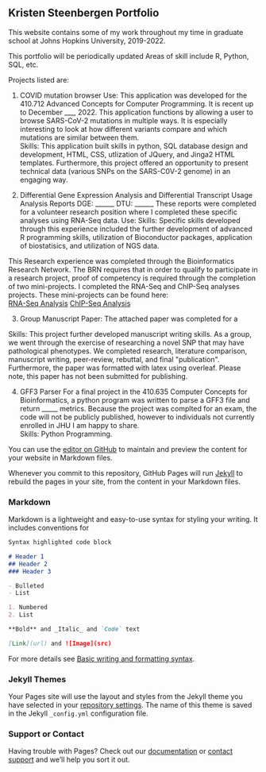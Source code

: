 ## Kristen Steenbergen Portfolio

This website contains some of my work throughout my time in graduate school at Johns Hopkins University, 2019-2022.

This portfolio will be periodically updated
Areas of skill include R, Python, SQL, etc.

Projects listed are:

1) COVID mutation browser
Use:  This application was developed for the 410.712 Advanced Concepts for Computer Programming.  It is recent up to December ___, 2022. 
This application functions by allowing a user to browse SARS-CoV-2 mutations in multiple ways.  It is especially interesting to look at how different variants compare and which mutations are similar between them.  
Skills:  This application built skills in python, SQL database design and development, HTML, CSS, utlization of JQuery, and Jinga2 HTML templates.  Furthermore, this project offered an opportunity to present technical data (various SNPs on the SARS-C0V-2 genome) in an engaging way.

2) Differential Gene Expression Analysis and Differential Transcript Usage Analysis Reports
DGE: ______
DTU: ______
These reports were completed for a volunteer research position where I completed these specific analyses using RNA-Seq data.
Use:
Skills:  Specific skills developed through this experience included the further development of advanced R programming skills, utilization of Bioconductor packages, application of biostatisics, and utilization of NGS data.  

This Research experience was completed through the Bioinformatics Research Network.  The BRN requires that in order to qualify to participate in a research project,  proof of competency is required through the completion of two mini-projects.  I completed the RNA-Seq and ChIP-Seq analyses projects.  These mini-projects can be found here:  
 <a href="https://rpubs.com/KSteenbergen/738407/" target="_self">RNA-Seq Analysis</a> 
<a href="https://rpubs.com/KSteenbergen/743415/" target="_self">ChIP-Seq Analysis</a>
  

3) Group Manuscript Paper:
The attached paper was completed for a 

Skills:  This project further developed manuscript writing skills.  As a group, we went through the exercise of researching a novel SNP that may have pathological phenotypes.  We completed research, literature comparison, manuscript writing, peer-review, rebuttal, and final "publication".  Furthermore, the paper was formatted with latex using overleaf.  Please note, this paper has not been submitted for publishing.

4) GFF3 Parser
For a final project in the 410.635 Computer Concepts for Bioinformatics, a python program was written to parse a GFF3 file and return _____ metrics.  Because the project was complted for an exam, the code will not be publicly published, however to individuals not currently enrolled in JHU I am happy to share.  
Skills: Python Programming.  

You can use the [editor on GitHub](https://github.com/KSteenbergen/KSteenbergen.github.io/edit/main/README.md) to maintain and preview the content for your website in Markdown files.

Whenever you commit to this repository, GitHub Pages will run [Jekyll](https://jekyllrb.com/) to rebuild the pages in your site, from the content in your Markdown files.

### Markdown

Markdown is a lightweight and easy-to-use syntax for styling your writing. It includes conventions for

```markdown
Syntax highlighted code block

# Header 1
## Header 2
### Header 3

- Bulleted
- List

1. Numbered
2. List

**Bold** and _Italic_ and `Code` text

[Link](url) and ![Image](src)
```

For more details see [Basic writing and formatting syntax](https://docs.github.com/en/github/writing-on-github/getting-started-with-writing-and-formatting-on-github/basic-writing-and-formatting-syntax).

### Jekyll Themes

Your Pages site will use the layout and styles from the Jekyll theme you have selected in your [repository settings](https://github.com/KSteenbergen/KSteenbergen.github.io/settings/pages). The name of this theme is saved in the Jekyll `_config.yml` configuration file.

### Support or Contact

Having trouble with Pages? Check out our [documentation](https://docs.github.com/categories/github-pages-basics/) or [contact support](https://support.github.com/contact) and we’ll help you sort it out.
